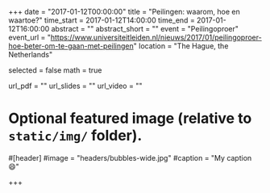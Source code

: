 +++
date = "2017-01-12T00:00:00"
title = "Peilingen: waarom, hoe en waartoe?"
time_start = 2017-01-12T14:00:00
time_end = 2017-01-12T16:00:00
abstract = ""
abstract_short = ""
event = "Peilingoproer"
event_url = "https://www.universiteitleiden.nl/nieuws/2017/01/peilingoproer-hoe-beter-om-te-gaan-met-peilingen"
location = "The Hague, the Netherlands"

selected = false
math = true

url_pdf = ""
url_slides = ""
url_video = ""

# Optional featured image (relative to `static/img/` folder).
#[header]
#image = "headers/bubbles-wide.jpg"
#caption = "My caption :smile:"

+++
